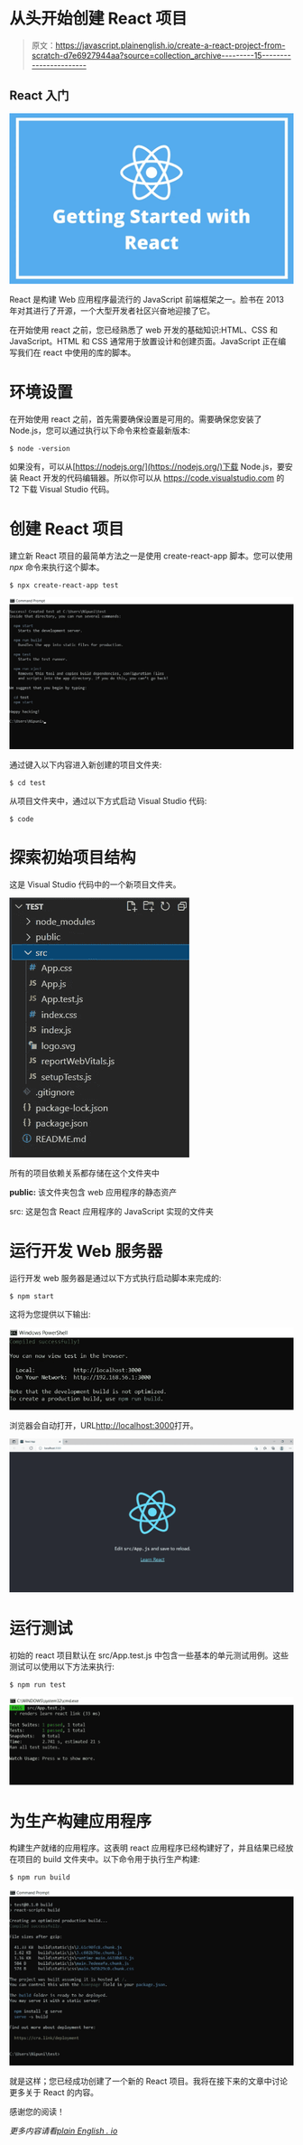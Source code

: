 # 从头开始创建 React 项目

> 原文：<https://javascript.plainenglish.io/create-a-react-project-from-scratch-d7e6927944aa?source=collection_archive---------15----------------------->

## React 入门

![](img/87fab1b2254af913a64bed65480c0555.png)

React 是构建 Web 应用程序最流行的 JavaScript 前端框架之一。脸书在 2013 年对其进行了开源，一个大型开发者社区兴奋地迎接了它。

在开始使用 react 之前，您已经熟悉了 web 开发的基础知识:HTML、CSS 和 JavaScript。HTML 和 CSS 通常用于放置设计和创建页面。JavaScript 正在编写我们在 react 中使用的库的脚本。

# 环境设置

在开始使用 react 之前，首先需要确保设置是可用的。需要确保您安装了 Node.js，您可以通过执行以下命令来检查最新版本:

```
$ node -version
```

如果没有，可以从[https://nodejs.org/](https://nodejs.org/)下载 Node.js，要安装 React 开发的代码编辑器。所以你可以从 https://code.visualstudio.com 的 T2 下载 Visual Studio 代码。

# 创建 React 项目

建立新 React 项目的最简单方法之一是使用 create-react-app 脚本。您可以使用 *npx* 命令来执行这个脚本。

```
$ npx create-react-app test
```

![](img/d4a9c8628f98dd58a8053aa6fef29669.png)

通过键入以下内容进入新创建的项目文件夹:

```
$ cd test
```

从项目文件夹中，通过以下方式启动 Visual Studio 代码:

```
$ code
```

# 探索初始项目结构

这是 Visual Studio 代码中的一个新项目文件夹。

![](img/f32499ab54fd8833520763b47d93b8ff.png)

所有的项目依赖关系都存储在这个文件夹中

**public:** 该文件夹包含 web 应用程序的静态资产

src: 这是包含 React 应用程序的 JavaScript 实现的文件夹

# 运行开发 Web 服务器

运行开发 web 服务器是通过以下方式执行启动脚本来完成的:

```
$ npm start
```

这将为您提供以下输出:

![](img/accc0aeaa8cedb68f06d0d4d3c55c828.png)

浏览器会自动打开，URL[http://localhost:3000](http://localhost:3000)打开。

![](img/bfa03b49f98f57a85bba202f4d6b3230.png)

# 运行测试

初始的 react 项目默认在 src/App.test.js 中包含一些基本的单元测试用例。这些测试可以使用以下方法来执行:

```
$ npm run test
```

![](img/b6baef283725cf9536c07d102d3a70f2.png)

# 为生产构建应用程序

构建生产就绪的应用程序。这表明 react 应用程序已经构建好了，并且结果已经放在项目的 build 文件夹中。以下命令用于执行生产构建:

```
$ npm run build
```

![](img/d69aba447b29574a0613eb2fcb153158.png)

就是这样；您已经成功创建了一个新的 React 项目。我将在接下来的文章中讨论更多关于 React 的内容。

感谢您的阅读！

*更多内容请看*[*plain English . io*](http://plainenglish.io/)